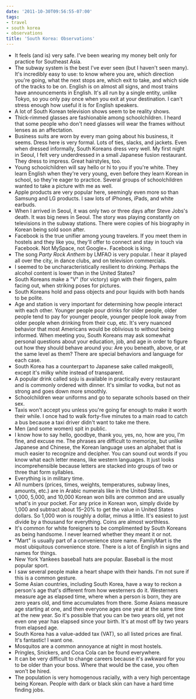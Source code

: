 ```yaml
---
date: '2011-10-30T09:56:55-07:00'
tags:
- travel
- south korea
- observations
title: 'South Korea: Observations'
---
```


- It feels (and is) very safe. I've been wearing my money belt only for practice for Southeast Asia.
- The subway system is the best I've ever seen (but I haven't seen many). It's incredibly easy to use: to know where you are, which direction you're going, what the next stops are, which exit to take, and which side of the tracks to be on. English is on almost all signs, and most trains have announcements in English. It's all run by a single entity, unlike Tokyo, so you only pay once when you exit at your destination. I can't stress enough how useful it is for English speakers.
- A lot of South Korean television shows seem to be reality shows.
- Thick-rimmed glasses are fashionable among schoolchildren. I heard that some people who don't need glasses will wear the frames without lenses as an affectation.
- Business suits are worn by every man going about his business, it seems. Dress here is very formal. Lots of ties, slacks, and jackets. Even when dressed informally, South Koreans dress very well. My first night in Seoul, I felt very underdressed in a small Japanese fusion restaurant. They dress to impress. Great hairstyles, too.
- Young schoolchildren will say hello or hi to you if you're white. They learn English when they're very young, even before they learn Korean in school, so they're eager to practice. Several groups of schoolchildren wanted to take a picture with me as well.
- Apple products are very popular here, seemingly even more so than Samsung and LG products. I saw lots of iPhones, iPads, and white earbuds.
- When I arrived in Seoul, it was only two or three days after Steve Jobs's death. It was big news in Seoul. The story was playing constantly on televisions in the subway stations. There were copies of his biography in Korean being sold soon after.
- Facebook is the true unifier among young travelers. If you meet them in hostels and they like you, they'll offer to connect and stay in touch via Facebook. Not MySpace, not Google+. Facebook is king.
- The song *Party Rock Anthem* by LMFAO is very popular. I hear it played all over the city, in dance clubs, and on television commercials.
- I seemed to be uncharacteristically resilient to drinking. Perhaps the alcohol content is lower than in the United States?
- South Koreans make a "V" (for victory) sign with their fingers, palm facing out, when striking poses for pictures.
- South Koreans hold and pass objects and pour liquids with both hands to be polite.
- Age and station is very important for determining how people interact with each other. Younger people pour drinks for older people, older people tend to pay for younger people, younger people look away from older people when drinking from their cup, etc. It's very nuanced behavior that most Americans would be oblivious to without being informed. When meeting you, South Koreans may ask somewhat personal questions about your education, job, and age in order to figure out how they should behave around you: Are you beneath, above, or at the same level as them? There are special behaviors and language for each case.
- South Korea has a counterpart to Japanese sake called makgeolli, except it's milky white instead of transparent.
- A popular drink called soju is available in practically every restaurant and is commonly ordered with dinner. It's similar to vodka, but not as strong and goes down more smoothly.
- Schoolchildren wear uniforms and go to separate schools based on their sex.
- Taxis won't accept you unless you're going far enough to make it worth their while. I once had to walk forty-five minutes to a main road to catch a bus because a taxi driver didn't want to take me there.
- Men (and some women) spit in public.
- I know how to say hello, goodbye, thank you, yes, no, how are you, I'm fine, and excuse me. The phrases are difficult to memorize, but unlike Japanese and Chinese, the Korean language uses an alphabet that is much easier to recognize and decipher. You can sound out words if you know what each letter means, like western languages. It just looks incomprehensible because letters are stacked into groups of two or three that form syllables.
- Everything is in military time.
- All numbers (prices, times, weights, temperatures, subway lines, amounts, etc.) are in Arabic numerals like in the United States.
- 1,000, 5,000, and 10,000 Korean won bills are common and are usually what's in your pocket. For any price in Korean won, simply divide by 1,000 and subtract about 15–20% to get the value in United States dollars. So 1,000 won is roughly a dollar, minus a little. It's easiest to just divide by a thousand for everything. Coins are almost worthless.
- It's common for white foreigners to be complimented by South Koreans as being handsome. I never learned whether they meant it or not.
- "Mart" is usually part of a convenience store name. FamilyMart is the most ubiquitous convenience store. There is a lot of English in signs and names for things.
- New York Yankees baseball hats are popular. Baseball is the most popular sport.
- I saw several people make a heart shape with their hands. I'm not sure if this is a common gesture.
- Some Asian countries, including South Korea, have a way to reckon a person's age that's different from how westerners do it. Westerners measure age as elapsed time, where when a person is born, they are zero years old, and time accumulates from there. Some Asians measure age starting at one, and then everyone ages one year at the same time at the new year. So it's possible that you can be two years old, yet not even one year has elapsed since your birth. It's at most off by two years from elapsed age.
- South Korea has a value-added tax (VAT), so all listed prices are final. It's fantastic! I want one.
- Mosquitos are a common annoyance at night in most hostels.
- Pringles, Snickers, and Coca Cola can be found everywhere.
- It can be very difficult to change careers because it's awkward for you to be older than your boss. Where that would be the case, you often won't be hired.
- The population is very homogenous racially, with a very high percentage being Korean. People with dark or black skin can have a hard time finding jobs.
